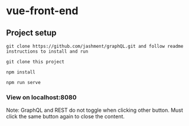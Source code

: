 # vue-front-end

## Project setup
```
git clone https://github.com/jashment/graphQL.git and follow readme instructions to install and run
```

```
git clone this project
```

```
npm install
```

```
npm run serve
```

### View on localhost:8080

Note: GraphQL and REST do not toggle when clicking other button. Must click the same button again to close the content.  